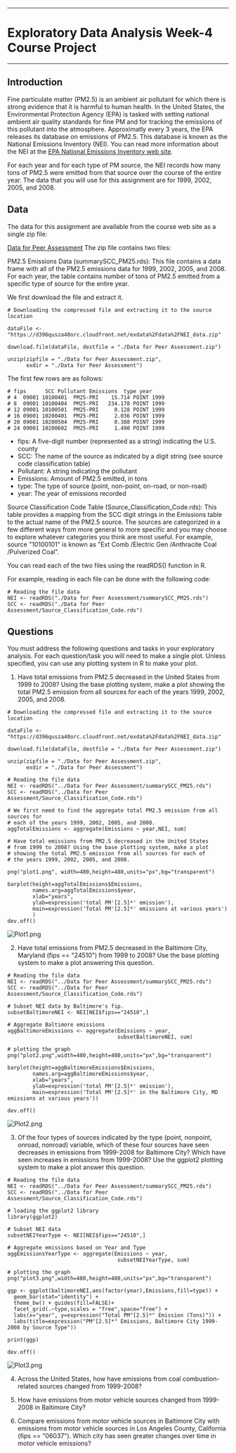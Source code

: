 ***
# Exploratory Data Analysis Week-4 Course Project
***

## Introduction

Fine particulate matter (PM2.5) is an ambient air pollutant for which there is strong evidence that it is harmful to human health. In the United States, the Environmental Protection Agency (EPA) is tasked with setting national ambient air quality standards for fine PM and for tracking the emissions of this pollutant into the atmosphere. Approximatly every 3 years, the EPA releases its database on emissions of PM2.5. This database is known as the National Emissions Inventory (NEI). You can read more information about the NEI at the [EPA National Emissions Inventory web site](http://www.epa.gov/ttn/chief/eiinformation.html).

For each year and for each type of PM source, the NEI records how many tons of PM2.5 were emitted from that source over the course of the entire year. The data that you will use for this assignment are for 1999, 2002, 2005, and 2008.

## Data 
The data for this assignment are available from the course web site as a single zip file:

[Data for Peer Assessment](https://d396qusza40orc.cloudfront.net/exdata%2Fdata%2FNEI_data.zip)
The zip file contains two files:

PM2.5 Emissions Data (summarySCC_PM25.rds): This file contains a data frame with all of the PM2.5 emissions data for 1999, 2002, 2005, and 2008. For each year, the table contains number of tons of PM2.5 emitted from a specific type of source for the entire year. 

We first download the file and extract it.

```
# Downloading the compressed file and extracting it to the source location

dataFile <- "https://d396qusza40orc.cloudfront.net/exdata%2Fdata%2FNEI_data.zip"

download.file(dataFile, destfile = "./Data for Peer Assessment.zip")

unzip(zipfile = "./Data for Peer Assessment.zip",
      exdir = "./Data for Peer Assessment")
```

The first few rows are as follows:
```
# fips      SCC Pollutant Emissions  type year
# 4  09001 10100401  PM25-PRI    15.714 POINT 1999
# 8  09001 10100404  PM25-PRI   234.178 POINT 1999
# 12 09001 10100501  PM25-PRI     0.128 POINT 1999
# 16 09001 10200401  PM25-PRI     2.036 POINT 1999
# 20 09001 10200504  PM25-PRI     0.388 POINT 1999
# 24 09001 10200602  PM25-PRI     1.490 POINT 1999

```
* fips: A five-digit number (represented as a string) indicating the U.S. county
* SCC: The name of the source as indicated by a digit string (see source code classification table)
* Pollutant: A string indicating the pollutant
* Emissions: Amount of PM2.5 emitted, in tons
* type: The type of source (point, non-point, on-road, or non-road)
* year: The year of emissions recorded

Source Classification Code Table (Source_Classification_Code.rds): This table provides a mapping from the SCC digit strings in the Emissions table to the actual name of the PM2.5 source. The sources are categorized in a few different ways from more general to more specific and you may choose to explore whatever categories you think are most useful. For example, source "10100101" is known as "Ext Comb /Electric Gen /Anthracite Coal /Pulverized Coal".

You can read each of the two files using the readRDS() function in R. 

For example, reading in each file can be done with the following code:

```
# Reading the file data
NEI <- readRDS("./Data for Peer Assessment/summarySCC_PM25.rds")
SCC <- readRDS("./Data for Peer Assessment/Source_Classification_Code.rds")

```

## Questions

You must address the following questions and tasks in your exploratory analysis. For each question/task you will need to make a single plot. Unless specified, you can use any plotting system in R to make your plot.

1. Have total emissions from PM2.5 decreased in the United States from 1999 to 2008? Using the base plotting system, make a plot showing the total PM2.5 emission from all sources for each of the years 1999, 2002, 2005, and 2008.

```
# Downloading the compressed file and extracting it to the source location

dataFile <- "https://d396qusza40orc.cloudfront.net/exdata%2Fdata%2FNEI_data.zip"

download.file(dataFile, destfile = "./Data for Peer Assessment.zip")

unzip(zipfile = "./Data for Peer Assessment.zip",
      exdir = "./Data for Peer Assessment")

# Reading the file data
NEI <- readRDS("../Data for Peer Assessment/summarySCC_PM25.rds")
SCC <- readRDS("../Data for Peer Assessment/Source_Classification_Code.rds")

# We first need to find the aggregate total PM2.5 emission from all sources for 
# each of the years 1999, 2002, 2005, and 2008.
aggTotalEmissions <- aggregate(Emissions ~ year,NEI, sum)

# Have total emissions from PM2.5 decreased in the United States 
# from 1999 to 2008? Using the base plotting system, make a plot 
# showing the total PM2.5 emission from all sources for each of 
# the years 1999, 2002, 2005, and 2008.

png("plot1.png", width=480,height=480,units="px",bg="transparent")

barplot(height=aggTotalEmissions$Emissions, 
        names.arg=aggTotalEmissions$year, 
        xlab="years", 
        ylab=expression('total PM'[2.5]*' emission'),
        main=expression('Total PM'[2.5]*' emissions at various years')
        )
dev.off()

```
![Plot1.png](https://github.com/VigneshIyer11888/Exploratory-Data-Analysis-Week-4---Project/blob/master/plot1.png)

2. Have total emissions from PM2.5 decreased in the Baltimore City, Maryland (fips == "24510") from 1999 to 2008? Use the base plotting system to make a plot answering this question.

```
# Reading the file data
NEI <- readRDS("../Data for Peer Assessment/summarySCC_PM25.rds")
SCC <- readRDS("../Data for Peer Assessment/Source_Classification_Code.rds")

# Subset NEI data by Baltimore's fip.
subsetBaltimoreNEI <- NEI[NEI$fips=="24510",]

# Aggregate Baltimore emissions
aggBaltimoreEmissions <- aggregate(Emissions ~ year,
                                   subsetBaltimoreNEI, sum)

# plotting the graph
png("plot2.png",width=480,height=480,units="px",bg="transparent")

barplot(height=aggBaltimoreEmissions$Emissions,
        names.arg=aggBaltimoreEmissions$year,
        xlab="years",
        ylab=expression('total PM'[2.5]*' emission'),
        main=expression('Total PM'[2.5]*' in the Baltimore City, MD emissions at various years'))

dev.off()
```
![Plot2.png](https://github.com/VigneshIyer11888/Exploratory-Data-Analysis-Week-4---Project/blob/master/plot2.png)

3. Of the four types of sources indicated by the type (point, nonpoint, onroad, nonroad) variable, which of these four sources have seen decreases in emissions from 1999-2008 for Baltimore City? Which have seen increases in emissions from 1999-2008? Use the ggplot2 plotting system to make a plot answer this question.

```
# Reading the file data
NEI <- readRDS("../Data for Peer Assessment/summarySCC_PM25.rds")
SCC <- readRDS("../Data for Peer Assessment/Source_Classification_Code.rds")

# loading the ggplot2 library
library(ggplot2)

# Subset NEI data
subsetNEIYearType <- NEI[NEI$fips=="24510",]

# Aggregate emissions based on Year and Type
aggEmissionsYearType <- aggregate(Emissions ~ year,
                                   subsetNEIYearType, sum)

# plotting the graph
png("plot3.png",width=480,height=480,units="px",bg="transparent")

ggp <- ggplot(baltimoreNEI,aes(factor(year),Emissions,fill=type)) +
  geom_bar(stat="identity") +
  theme_bw() + guides(fill=FALSE)+
  facet_grid(.~type,scales = "free",space="free") + 
  labs(x="year", y=expression("Total PM"[2.5]*" Emission (Tons)")) + 
  labs(title=expression("PM"[2.5]*" Emissions, Baltimore City 1999-2008 by Source Type"))

print(ggp)

dev.off()

```
![Plot3.png](https://github.com/VigneshIyer11888/Exploratory-Data-Analysis-Week-4---Project/blob/master/plot3.png)

4. Across the United States, how have emissions from coal combustion-related sources changed from 1999-2008?

5. How have emissions from motor vehicle sources changed from 1999-2008 in Baltimore City?

6. Compare emissions from motor vehicle sources in Baltimore City with emissions from motor vehicle sources in Los Angeles County, California (fips == "06037"). Which city has seen greater changes over time in motor vehicle emissions?

